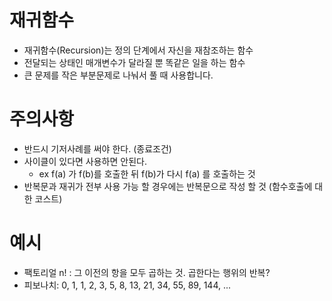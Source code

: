 # 재귀함수

- 재귀함수(Recursion)는 정의 단계에서 자신을 재참조하는 함수
- 전달되는 상태인 매개변수가 달라질 뿐 똑같은 일을 하는 함수
- 큰 문제를 작은 부분문제로 나눠서 풀 때 사용합니다.

# 주의사항

- 반드시 기저사례를 써야 한다. (종료조건)
- 사이클이 있다면 사용하면 안된다.
  - ex f(a) 가 f(b)를 호출한 뒤 f(b)가 다시 f(a) 를 호출하는 것
- 반복문과 재귀가 전부 사용 가능 할 경우에는 반복문으로 작성 할 것 (함수호출에 대한 코스트)

# 예시

- 팩토리얼 n! : 그 이전의 항을 모두 곱하는 것. 곱한다는 행위의 반복?
- 피보나치: 0, 1, 1, 2, 3, 5, 8, 13, 21, 34, 55, 89, 144, ...
